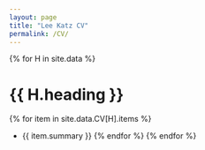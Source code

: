 ```yaml
---
layout: page
title: "Lee Katz CV"
permalink: /CV/
---
```


{% for H in site.data %}
# {{ H.heading }}
  {% for item in site.data.CV[H].items %}
* {{ item.summary }}
  {% endfor %}
{% endfor %}
